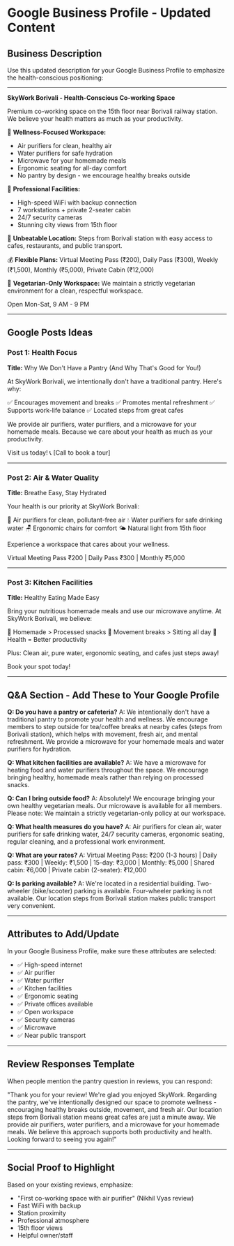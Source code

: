 # Google Business Profile - Updated Content

## Business Description

Use this updated description for your Google Business Profile to emphasize the health-conscious positioning:

---

**SkyWork Borivali - Health-Conscious Co-working Space**

Premium co-working space on the 15th floor near Borivali railway station. We believe your health matters as much as your productivity.

🌿 **Wellness-Focused Workspace:**
- Air purifiers for clean, healthy air
- Water purifiers for safe hydration
- Microwave for your homemade meals
- Ergonomic seating for all-day comfort
- No pantry by design - we encourage healthy breaks outside

💼 **Professional Facilities:**
- High-speed WiFi with backup connection
- 7 workstations + private 2-seater cabin
- 24/7 security cameras
- Stunning city views from 15th floor

📍 **Unbeatable Location:**
Steps from Borivali station with easy access to cafes, restaurants, and public transport.

💰 **Flexible Plans:**
Virtual Meeting Pass (₹200), Daily Pass (₹300), Weekly (₹1,500), Monthly (₹5,000), Private Cabin (₹12,000)

🌱 **Vegetarian-Only Workspace:**
We maintain a strictly vegetarian environment for a clean, respectful workspace.

Open Mon-Sat, 9 AM - 9 PM

---

## Google Posts Ideas

### Post 1: Health Focus
**Title:** Why We Don't Have a Pantry (And Why That's Good for You!)

At SkyWork Borivali, we intentionally don't have a traditional pantry. Here's why:

✅ Encourages movement and breaks
✅ Promotes mental refreshment
✅ Supports work-life balance
✅ Located steps from great cafes

We provide air purifiers, water purifiers, and a microwave for your homemade meals. Because we care about your health as much as your productivity.

Visit us today! 📞 [Call to book a tour]

---

### Post 2: Air & Water Quality
**Title:** Breathe Easy, Stay Hydrated

Your health is our priority at SkyWork Borivali:

💨 Air purifiers for clean, pollutant-free air
💧 Water purifiers for safe drinking water
🪑 Ergonomic chairs for comfort
🌤️ Natural light from 15th floor

Experience a workspace that cares about your wellness.

Virtual Meeting Pass ₹200 | Daily Pass ₹300 | Monthly ₹5,000

---

### Post 3: Kitchen Facilities
**Title:** Healthy Eating Made Easy

Bring your nutritious homemade meals and use our microwave anytime. At SkyWork Borivali, we believe:

🥗 Homemade > Processed snacks
🚶 Movement breaks > Sitting all day
💪 Health = Better productivity

Plus: Clean air, pure water, ergonomic seating, and cafes just steps away!

Book your spot today!

---

## Q&A Section - Add These to Your Google Profile

**Q: Do you have a pantry or cafeteria?**
A: We intentionally don't have a traditional pantry to promote your health and wellness. We encourage members to step outside for tea/coffee breaks at nearby cafes (steps from Borivali station), which helps with movement, fresh air, and mental refreshment. We provide a microwave for your homemade meals and water purifiers for hydration.

**Q: What kitchen facilities are available?**
A: We have a microwave for heating food and water purifiers throughout the space. We encourage bringing healthy, homemade meals rather than relying on processed snacks.

**Q: Can I bring outside food?**
A: Absolutely! We encourage bringing your own healthy vegetarian meals. Our microwave is available for all members. Please note: We maintain a strictly vegetarian-only policy at our workspace.

**Q: What health measures do you have?**
A: Air purifiers for clean air, water purifiers for safe drinking water, 24/7 security cameras, ergonomic seating, regular cleaning, and a professional work environment.

**Q: What are your rates?**
A: Virtual Meeting Pass: ₹200 (1-3 hours) | Daily pass: ₹300 | Weekly: ₹1,500 | 15-day: ₹3,000 | Monthly: ₹5,000 | Shared cabin: ₹6,000 | Private cabin (2-seater): ₹12,000

**Q: Is parking available?**
A: We're located in a residential building. Two-wheeler (bike/scooter) parking is available. Four-wheeler parking is not available. Our location steps from Borivali station makes public transport very convenient.

---

## Attributes to Add/Update

In your Google Business Profile, make sure these attributes are selected:

- ✅ High-speed internet
- ✅ Air purifier
- ✅ Water purifier
- ✅ Kitchen facilities
- ✅ Ergonomic seating
- ✅ Private offices available
- ✅ Open workspace
- ✅ Security cameras
- ✅ Microwave
- ✅ Near public transport

---

## Review Responses Template

When people mention the pantry question in reviews, you can respond:

"Thank you for your review! We're glad you enjoyed SkyWork. Regarding the pantry, we've intentionally designed our space to promote wellness - encouraging healthy breaks outside, movement, and fresh air. Our location steps from Borivali station means great cafes are just a minute away. We provide air purifiers, water purifiers, and a microwave for your homemade meals. We believe this approach supports both productivity and health. Looking forward to seeing you again!"

---

## Social Proof to Highlight

Based on your existing reviews, emphasize:
- "First co-working space with air purifier" (Nikhil Vyas review)
- Fast WiFi with backup
- Station proximity
- Professional atmosphere
- 15th floor views
- Helpful owner/staff
